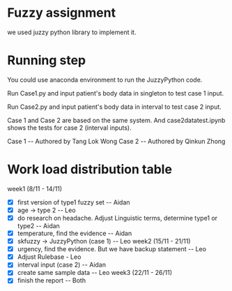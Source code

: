 # Fuzzy assignment
we used juzzy python library to implement it.

# Running step
You could use anaconda environment to run the JuzzyPython code.

Run Case1.py and input patient's body data in singleton to test case 1 input.

Run Case2.py and input patient's body data in interval to test case 2 input.

Case 1 and Case 2 are based on the same system. And case2datatest.ipynb shows the tests for case 2 (interval inputs).

Case 1 -- Authored by Tang Lok Wong
Case 2 -- Authored by Qinkun Zhong


# Work load distribution table
week1 (8/11 - 14/11)
- [x] first version of type1 fuzzy set -- Aidan
- [x] age -> type 2  -- Leo 
- [x] do research on headache. Adjust Linguistic terms, determine type1 or type2  -- Aidan
- [x] temperature, find the evidence  -- Aidan
- [x] skfuzzy -> JuzzyPython (case 1) -- Leo 
week2 (15/11 - 21/11)
- [x] urgency, find the evidence. But we have backup statement -- Leo
- [x] Adjust Rulebase - Leo
- [x] interval input (case 2) -- Aidan
- [x] create same sample data -- Leo 
week3 (22/11 - 26/11)
- [x] finish the report -- Both